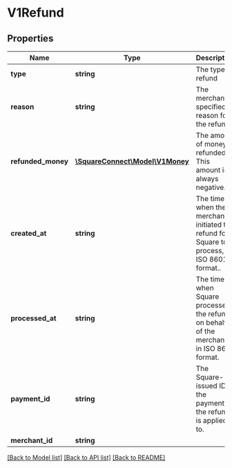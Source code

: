 # V1Refund

## Properties
Name | Type | Description | Notes
------------ | ------------- | ------------- | -------------
**type** | **string** | The type of refund | [optional] 
**reason** | **string** | The merchant-specified reason for the refund. | [optional] 
**refunded_money** | [**\SquareConnect\Model\V1Money**](V1Money.md) | The amount of money refunded. This amount is always negative. | [optional] 
**created_at** | **string** | The time when the merchant initiated the refund for Square to process, in ISO 8601 format.. | [optional] 
**processed_at** | **string** | The time when Square processed the refund on behalf of the merchant, in ISO 8601 format. | [optional] 
**payment_id** | **string** | The Square-issued ID of the payment the refund is applied to. | [optional] 
**merchant_id** | **string** |  | [optional] 

[[Back to Model list]](../README.md#documentation-for-models) [[Back to API list]](../README.md#documentation-for-api-endpoints) [[Back to README]](../README.md)


